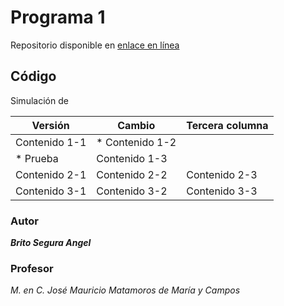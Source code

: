 # Programa 1
Repositorio disponible en [enlace en línea](http://www.limni.net)

## Código 
Simulación de

| Versión | Cambio | Tercera columna |
| -- | -- | -- |
| Contenido 1-1 | * Contenido 1-2
* Prueba | Contenido 1-3 |
| Contenido 2-1 | Contenido 2-2 | Contenido 2-3 |
| Contenido 3-1 | Contenido 3-2 | Contenido 3-3 |

### Autor 
***Brito Segura Angel***

### Profesor
*M. en C. José Mauricio Matamoros de María y Campos*
